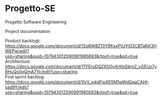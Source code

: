 # Progetto-SE
Progetto Software Engineering

Project documentation

Product backlogt: https://docs.google.com/document/d/1Sg6W8Z13Y9XxxPVJYiD2CBTaKK3HWEPw/edit?usp=sharing&ouid=107943012590991985693&rtpof=true&sd=true   
Architecture: https://docs.google.com/document/d/1TFEruDQZ65OvXrKbSIknj2_yGEUz7y8HuQs0pQmA7Yc/edit?usp=sharing  
First sprint backlog: https://docs.google.com/document/d/1IvV_xdidFip9S5M5pWdQqaCAHI-sad9Y/edit?usp=sharing&ouid=107943012590991985693&rtpof=true&sd=true 
